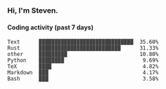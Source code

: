 ### Hi, I'm Steven.

#### Coding activity (past 7 days)
```
Text      ▓▓▓▓▓▓▓▓▓▓▓▓▓▓▓▓▓▓▓▓▓▓▓▓▓▓▓▓▓▓  35.60%
Rust      ▓▓▓▓▓▓▓▓▓▓▓▓▓▓▓▓▓▓▓▓▓▓▓▓▓▓      31.33%
other     ▓▓▓▓▓▓▓▓▓                       10.80%
Python    ▓▓▓▓▓▓▓▓                         9.69%
TeX       ▓▓▓▓                             4.82%
Markdown  ▓▓▓                              4.17%
Bash      ▓▓▓                              3.58%
```
